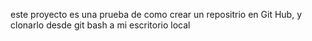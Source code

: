 este proyecto es una prueba de como crear un repositrio en Git Hub, y clonarlo desde git bash a mi escritorio local  
